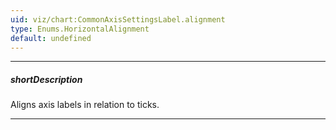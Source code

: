 ```yaml
---
uid: viz/chart:CommonAxisSettingsLabel.alignment
type: Enums.HorizontalAlignment
default: undefined
---
```

---
##### shortDescription
Aligns axis labels in relation to ticks.

---
<!--
&lt;!-- Description goes here --&gt;

-->